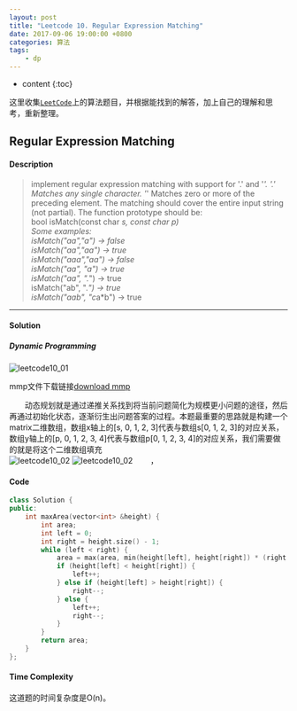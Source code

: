 ```yaml
---
layout: post
title: "Leetcode 10. Regular Expression Matching"
date: 2017-09-06 19:00:00 +0800 
categories: 算法
tags: 
    - dp
---
```

* content
{:toc}

这里收集[`LeetCode`](https://leetcode.com)上的算法题目，并根据能找到的解答，加上自己的理解和思考，重新整理。

<!-- more -->

## Regular Expression Matching

#### Description

>implement regular expression matching with support for '.' and '*'.
'.' Matches any single character.
'*' Matches zero or more of the preceding element.
The matching should cover the entire input string (not partial).
The function prototype should be:  
bool isMatch(const char *s, const char *p)  
Some examples:  
isMatch("aa","a") → false  
isMatch("aa","aa") → true  
isMatch("aaa","aa") → false  
isMatch("aa", "a*") → true  
isMatch("aa", ".*") → true  
isMatch("ab", ".*") → true  
isMatch("aab", "c*a*b") → true

---

#### Solution

#####  Dynamic Programming

![leetcode10_01](http://ovwkcbdpf.bkt.clouddn.com/image/leetcode10/leetcode10_01.png)

mmp文件下载链接[download mmp](http://ovwkcbdpf.bkt.clouddn.com/mindjet/leetcode10.mmap 'click here to download')

&emsp;&emsp;动态规划就是通过递推关系找到将当前问题简化为规模更小问题的途径，然后再通过初始化状态，逐渐衍生出问题答案的过程。本题最重要的思路就是构建一个matrix二维数组，数组x轴上的[s, 0, 1, 2, 3]代表与数组s[0, 1, 2, 3]的对应关系，数组y轴上的[p, 0, 1, 2, 3, 4]代表与数组p[0, 1, 2, 3, 4]的对应关系，我们需要做的就是将这个二维数组填充  
![leetcode10_02](http://ovwkcbdpf.bkt.clouddn.com/image/leetcode10/leetcode10_02.png)
![leetcode10_02](http://ovwkcbdpf.bkt.clouddn.com/image/leetcode10/leetcode10_02.png)
&emsp;&emsp;，

#### Code

```cpp
class Solution {
public:
    int maxArea(vector<int> &height) {
        int area; 
        int left = 0;
        int right = height.size() - 1;
        while (left < right) {
            area = max(area, min(height[left], height[right]) * (right - left));
            if (height[left] < height[right]) {
                left++;
            } else if (height[left] > height[right]) {
                right--;
            } else {
                left++;
                right--;
            }
        }
        return area;
    }
};
```

#### Time Complexity

这道题的时间复杂度是O(n)。
